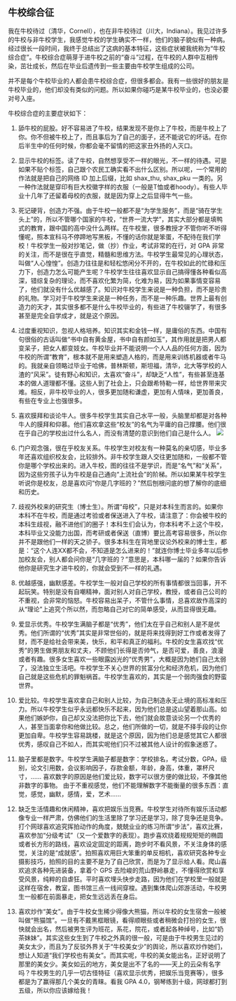 

## 牛校综合征

我在牛校待过（清华，Cornell），也在非牛校待过（川大，Indiana）。我见过许多的牛校与非牛校学生，我感觉牛校的学生确实不一样，他们的脑子貌似有一种病。经过很长一段时间，我终于总结出了这病的基本特征，这些症状被我统称为“牛校综合症”。牛校综合症萌芽于进牛校之前的“奋斗”过程，在牛校的人群中互相传染，茁壮成长，然后在毕业后遗传到一些主要由牛校学生组成的公司。

并不是每个牛校毕业的人都会患牛校综合症，但很多都会。我有一些很好的朋友是牛校毕业的，他们却没有类似的问题。所以如果你碰巧是某牛校毕业的，也没必要对号入座。

牛校综合症的主要症状如下：

  1. 舔牛校的屁股。好不容易进了牛校，结果发现不是你上了牛校，而是牛校上了你。你不但被牛校上了，而且事后为了自己的面子，还不能说它的坏话。在你后半生中的任何时候，你都会毫不留情的把这家丑外扬的人灭口。

  2. 显示牛校的标签。读了牛校，自然想享受不一样的眼光，不一样的待遇。可是如果不贴个标签，自己跟个农民工确实看不出什么区别。所以呢，一个常用的作法就是把自己的网络 ID 加上后缀，比如 shax_thu, shax_pku 一类的。另一种作法就是穿印有巨大校徽字样的衣服（一般是T恤或者hoody）。有些人毕业十几年了还留着母校的衣服，就是因为穿上之后显得牛气一些。

  3. 死记硬背，创造力不强。由于牛校一般都不是“为学生服务”，而是“骑在学生头上”的，所以不管哪个国家的牛校，“世界一流大学”，其实大部分都是填鸭式的教育，跟中国的高中没什么两样。在牛校里，很多教授才不管你听不听得懂呢，照本宣科马不停蹄地写黑板，不懂的话你就是笨蛋，不配待在我们学校！牛校学生一般对抄笔记，做（抄）作业，考试非常的在行，对 GPA 非常的关注，而不是很在乎直觉，精髓和思维方法。牛校学生最常见的心理状态，叫做“人心惶惶”。创造力往往是和轻松悠闲分不开的，在牛校如此的忙碌和压力下，创造力怎么可能产生呢？牛校学生往往喜欢显示自己搞得懂各种看似高深，错综复杂的理论，而不喜欢化繁为简，化难为易，因为如果事情变容易了，他们就没有什么优越感了。知识对牛校学生来说是一种负担，而不是珍贵的礼物。学习对于牛校学生来说是一种任务，而不是一种乐趣。世界上最有创造力的天才，其实很多都不是什么牛校毕业的，有些进了牛校辍学了，有很多甚至是完全自学成才，就是这个原因。

  4. 过度重视知识，忽视人格培养。知识其实和金钱一样，是庸俗的东西。中国有句很俗的古话叫做“书中自有黄金屋，书中自有颜如玉”，其作用就是把男人都变呆子，把女人都变妓女。牛校毕业并不能说明一个人人品的任何方面，因为牛校的所谓“教育”，根本就不是用来塑造人格的，而是用来训练机器或者牛马的。我就亲自领略过毕业于哈佛，普林斯顿，斯坦福，清华，北大等学校的人渣的“风采”。徒有野心和知识，太喜欢“奋斗”，却缺乏“人性”，有些甚至连基本的做人道理都不懂。这些人到了社会上，只会跟希特勒一样，给世界带来灾难。相反，非牛校毕业的人，很多更加随和谦虚，更加有人情味，更加善良，有些在专业上也强很多。

  5. 喜欢膜拜和谈论牛人。很多牛校学生其实自己水平一般，头脑里却都是对各种牛人的膜拜和仰慕。他们喜欢拿这些“校友”的名气为平庸的自己撑腰。他们很在乎自己的学校出过什么名人，而没有清楚的意识到他们自己是什么人。 [ ![](http://www.yinwang.org/images/those_who_know.png)](http://abstrusegoose.com/212)

  6. 门户观念强，很在乎校友关系。牛校学生对校友有一种莫名的亲切感，毕业多年还喜欢组织校友会，比较排外。非牛校学生跟人交往更加随和，一般都不管你是哪个学校出来的。进入牛校，图的往往不是学识，而是“名气”和“关系”，因为这些穷孩子认为牛校是自己通向“上流社会”的阶梯。所以如果某牛校学生听说你是校友，总是喜欢问“你是几字班的？”然后刨根问底的想了解你的底细和历史。

  7. 歧视外校来的研究生（博士生）。所谓“母校”，只是对本科生而言的。如果你本科不在牛校，而是通过考验或者保送进入了牛校，请注意了：你会被牛校的本科生歧视，融不进他们的圈子！本科生们会认为，你本科考不上这个牛校，本科毕业又没能力出国，而考研或者保送（直博）要比高考容易很多，所以你并不是跟他们一样的天之骄子。很多本科生在背地里议论外校来的博士生，都是：“这个人连XX都不会，不知道是怎么进来的！”就连你博士毕业多年以后参加校友会，别人都会问你是“几字班的？”意思是，本科哪一届的？如果你告诉他你是研究生才进牛校的，你就会受到不一样的礼遇。

  8. 优越感强，幽默感差。牛校学生一般对自己学校的所有事情都很当回事，开不起玩笑。特别是没有自嘲精神，面对别人对自己学校，教授，或者自己公司的不重视，会非常的恼怒。牛校容易出呆子，不管什么事情，总喜欢故作高深的从“理论”上追究个所以然，而忽略自己对它的简单感受，从而显得很无趣。

  9. 爱显示优秀。牛校学生满脑子都是“优秀”，他们太在乎自己和别人是不是优秀。他们所谓的“优秀”其实是非常世俗的，就是将来找得到好工作或者发得了财，而不是给社会带来美，快乐，和平和真正的福利。牛校的女生喜欢找“优秀”的男生做男朋友和丈夫，不顾他们长得是否帅气，是否可爱，善良，浪漫或者有趣。很多女生喜欢一些眼露凶光的“优秀男”，大概是因为她们自己太弱了，没法独立生活吧。牛校学生不关心世界的贫富分化和经济危机，因为他们自己就是这些危机的罪魁祸首。牛校学生喜欢的，其实是一个弱肉强食的野蛮世界。

  10. 爱比较。牛校学生喜欢拿自己和别人比较，为自己制造永无止境的高标准和压力。所以牛校学生似乎永远都快乐不起来，因为他们总是这山望着那山高。如果他们嫉妒你，自己却又没法把你比下去，他们就会故意谈论另一个优秀的人，甚至当面拿你和他做比较。总之，他们所做的一切，就是不择手段的让你更加自卑。牛校学生容易跳楼，就是这个原因，因为他们总是感觉其它人都很优秀，感叹自己不如人，而其实呢他们只不过被其他人设计的假象迷惑了。

  11. 脑子里都是数字。牛校学生满脑子都是数字：学校排名，考试分数，GPA，级别，论文引用数，会议影响因子，存款金额，年龄，身高，体重，罩杯尺寸，…… 喜欢数字的原因是他们爱比较，数字可以很方便的做比较，不像其他非数字的事物。 由于不重视感觉，他们不能理解数字不能衡量的很多东西：直觉，感觉，幽默，感情，爱，艺术……

  12. 缺乏生活情趣和休闲精神，喜欢把娱乐当竞赛。牛校学生对待所有娱乐活动都像专业一样严肃，仿佛他们的生活里除了学习还是学习，除了竞争还是竞争。打个网球喜欢追究挥拍动作的角度，兢兢业业的练习所谓“步法”，喜欢比赛，喜欢参加“分级考试”（又一个爱数字的表现）。跑步喜欢绕着规规矩矩的椭圆或者长方形的路线，喜欢设定固定的距离，跑步时不看风景，不关注身体的感觉，关注的是“成就感”。拍照喜欢用巨大笨重的单反相机，喜欢研究各种专业摄影技巧，拍照的目的主要不是为了自己欣赏，而是为了显示给人看。爬山喜欢追求各种先进装备，拿着个 GPS 去险峻的荒山野岭暴走，不懂得欣赏和享受风景，纯粹的自虐狂。平时喜欢埋头快步走路，因为他们在学校里一般就是这样在宿舍，教室，图书馆三点一线间穿梭。遇到集体爬山郊游活动，牛校男生一般都在前面暴走，把女生远远丢在身后。

  13. 喜欢炒作“美女”。由于牛校女生稀少得像大熊猫，所以牛校的女生宿舍一般被叫做“熊猫馆”。一旦有不戴黑框眼镜，看得顺眼些或者稍微会打扮的女生，很快就会出名，然后被男生评为班花，系花，院花，或者起各种绰号，比如“奶茶妹妹”。其实这些女生到了牛校之外真的很一般，可是由于牛校男生见过的美女太少，而且为了反驳外界关于“牛校美女少”的舆论，所以喜欢炒作她们，想让人知道“我们学校也有美女”。而其实呢，牛校的美女能出名，正好说明了那里的美女少。美女如云的地方，美女是出不了名的——天上的云朵有名字吗？牛校男生的几乎一切古怪特征（喜欢显示优秀，把娱乐当竞赛等），很多都是为了赢得那几个美女的青睐。看我 GPA 4.0，钢琴练到十级，网球都打到五级，所以你应该嫁给我！

